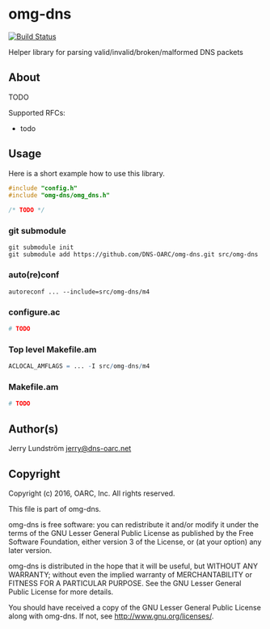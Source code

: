 # omg-dns

[![Build Status](https://travis-ci.org/DNS-OARC/omg-dns.svg?branch=develop)](https://travis-ci.org/DNS-OARC/omg-dns)

Helper library for parsing valid/invalid/broken/malformed DNS packets

## About

TODO

Supported RFCs:
- todo

## Usage

Here is a short example how to use this library.

```c
#include "config.h"
#include "omg-dns/omg_dns.h"

/* TODO */
```

### git submodule

```shell
git submodule init
git submodule add https://github.com/DNS-OARC/omg-dns.git src/omg-dns
```

### auto(re)conf

```shell
autoreconf ... --include=src/omg-dns/m4
```

### configure.ac

```m4
# TODO
```

### Top level Makefile.am

```m4
ACLOCAL_AMFLAGS = ... -I src/omg-dns/m4
```

### Makefile.am

```m4
# TODO
```

## Author(s)

Jerry Lundström <jerry@dns-oarc.net>

## Copyright

Copyright (c) 2016, OARC, Inc.
All rights reserved.

This file is part of omg-dns.

omg-dns is free software: you can redistribute it and/or modify
it under the terms of the GNU Lesser General Public License as published by
the Free Software Foundation, either version 3 of the License, or
(at your option) any later version.

omg-dns is distributed in the hope that it will be useful,
but WITHOUT ANY WARRANTY; without even the implied warranty of
MERCHANTABILITY or FITNESS FOR A PARTICULAR PURPOSE.  See the
GNU Lesser General Public License for more details.

You should have received a copy of the GNU Lesser General Public License
along with omg-dns.  If not, see <http://www.gnu.org/licenses/>.
